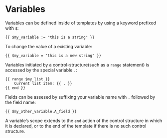 # Variables

Variables can be defined inside of templates by using a keyword prefixed with `$`:

```
{{ $my_variable := "this is a string" }}
```

To change the value of a existing variable:

```
{{ $my_variable = "this is a new string" }}
```

Variables initiated by a control-structure(such as a `range` statement) is accessed by the special variable `.`:

```
{{ range $my_list }}
    Current list item: {{ . }}
{{ end }}
```

Fields can be assesed by suffixing your variable name with `.` followed by the field name:

```
{{ $my_other_variable.A_field }}
```

A variable’s scope extends to the `end` action of the control structure in which it is declared, or to the end of the template if there is no such control structure.


